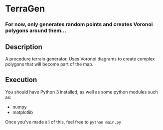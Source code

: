 # TerraGen

### For now, only generates random points and creates Voronoi polygons around them...

## Description
A procedure terrain generator. Uses Voronoi diagrams to create complex polygons that will become part of the map.
## Execution
You should have Python 3 installed, as well as some python modules such as:
* numpy
* matplotlib

Once you've made all of this, feel free to `python main.py`
